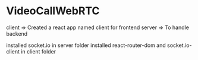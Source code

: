# VideoCallWebRTC
client => Created a react app named client for frontend
server => To handle backend 

installed socket.io in server folder
installed react-router-dom and socket.io-client in client folder